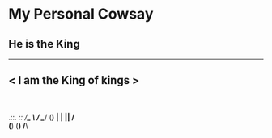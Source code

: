 # My Personal Cowsay

## He is the King

 ________________________
< I am the King of kings >
 ------------------------
 \
  \
    .::.
    _::_
  _/____\_
  \      /
   \____/
   (____)
    |  |
    |__|
   /    \
  (______)
 (________)
 /________\
